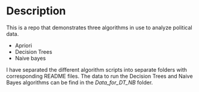 # Description

This is a repo that demonstrates three algorithms in use to analyze political data.
  - Apriori 
  - Decision Trees
  - Naive bayes

I have separated the different algorithm scripts into separate folders with corresponding README files.
The data to run the Decision Trees and Naive Bayes algorithms can be find in the _Data_for_DT_NB_ folder. 
